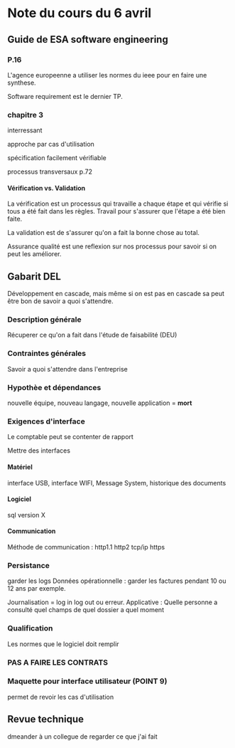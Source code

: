 # Note du cours du 6 avril

## Guide de ESA software engineering

### P.16

L'agence europeenne a utiliser les normes du ieee pour en faire une synthese.

Software requirement est le dernier TP.

### chapitre 3

interressant

approche par cas d'utilisation

spécification facilement vérifiable

processus transversaux p.72

#### Vérification vs. Validation

La vérification est un processus qui travaille a chaque étape et qui vérifie si tous a été fait dans les règles. Travail pour s'assurer que l'étape a été bien faite.

La validation est de s'assurer qu'on a fait la bonne chose au total.

Assurance qualité est une reflexion sur nos processus pour savoir si on peut les améliorer.

## Gabarit DEL

Développement en cascade, mais même si on est pas en cascade sa peut être bon de savoir a quoi s'attendre.

### Description générale

Récuperer ce qu'on a fait dans l'étude de faisabilité (DEU)

### Contraintes générales

Savoir a quoi s'attendre dans l'entreprise

### Hypothèe et dépendances

nouvelle équipe, nouveau langage, nouvelle application  = **mort**

### Exigences d'interface

Le comptable peut se contenter de rapport

Mettre des interfaces

#### Matériel
interface USB, interface WIFI, Message System, historique des documents

#### Logiciel
sql version X

#### Communication

Méthode de communication : http1.1 http2 tcp/ip https

### Persistance

garder les logs
Données opérationnelle : garder les factures pendant 10 ou 12 ans par exemple.

Journalisation = log in log out ou erreur.
Applicative : Quelle personne a consulté quel champs de quel dossier a quel moment

### Qualification

Les normes que le logiciel doit remplir

### **PAS A FAIRE LES CONTRATS**

### Maquette pour interface utilisateur (POINT 9)

permet de revoir les cas d'utilisation

## Revue technique

dmeander à un collegue de regarder ce que j'ai fait
